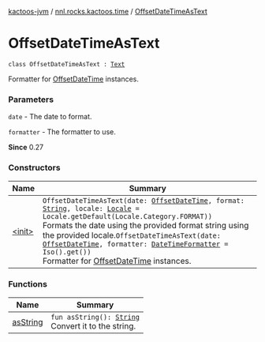 [kactoos-jvm](../../index.md) / [nnl.rocks.kactoos.time](../index.md) / [OffsetDateTimeAsText](./index.md)

# OffsetDateTimeAsText

`class OffsetDateTimeAsText : `[`Text`](../../nnl.rocks.kactoos/-text/index.md)

Formatter for [OffsetDateTime](http://docs.oracle.com/javase/8/docs/api/java/time/OffsetDateTime.html) instances.

### Parameters

`date` - The date to format.

`formatter` - The formatter to use.

**Since**
0.27

### Constructors

| Name | Summary |
|---|---|
| [&lt;init&gt;](-init-.md) | `OffsetDateTimeAsText(date: `[`OffsetDateTime`](http://docs.oracle.com/javase/8/docs/api/java/time/OffsetDateTime.html)`, format: `[`String`](https://kotlinlang.org/api/latest/jvm/stdlib/kotlin/-string/index.html)`, locale: `[`Locale`](http://docs.oracle.com/javase/8/docs/api/java/util/Locale.html)` = Locale.getDefault(Locale.Category.FORMAT))`<br>Formats the date using the provided format string using the provided locale.`OffsetDateTimeAsText(date: `[`OffsetDateTime`](http://docs.oracle.com/javase/8/docs/api/java/time/OffsetDateTime.html)`, formatter: `[`DateTimeFormatter`](http://docs.oracle.com/javase/8/docs/api/java/time/format/DateTimeFormatter.html)` = Iso().get())`<br>Formatter for [OffsetDateTime](http://docs.oracle.com/javase/8/docs/api/java/time/OffsetDateTime.html) instances. |

### Functions

| Name | Summary |
|---|---|
| [asString](as-string.md) | `fun asString(): `[`String`](https://kotlinlang.org/api/latest/jvm/stdlib/kotlin/-string/index.html)<br>Convert it to the string. |
